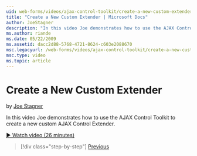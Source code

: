 ```yaml
---
uid: web-forms/videos/ajax-control-toolkit/create-a-new-custom-extender
title: "Create a New Custom Extender | Microsoft Docs"
author: JoeStagner
description: "In this video Joe demonstrates how to use the AJAX Control Toolkit to create a new custom AJAX Control Extender."
ms.author: riande
ms.date: 05/22/2009
ms.assetid: dacc2d88-5768-4721-8624-c603e2088670
msc.legacyurl: /web-forms/videos/ajax-control-toolkit/create-a-new-custom-extender
msc.type: video
ms.topic: article
---
```

# Create a New Custom Extender

by [Joe Stagner](https://github.com/JoeStagner)

In this video Joe demonstrates how to use the AJAX Control Toolkit to create a new custom AJAX Control Extender.

[&#9654; Watch video (26 minutes)](https://channel9.msdn.com/Blogs/ASP-NET-Site-Videos/create-a-new-custom-extender)

> [!div class="step-by-step"]
> [Previous](editor-control-custom.md)
